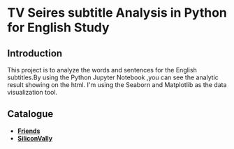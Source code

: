 # TV Seires subtitle Analysis in Python for English Study

## Introduction
This project is to analyze the words and sentences for the English subtitles.By using the Python Jupyter Notebook ,you can see the analytic result showing on the html. I'm using the Seaborn and Matplotlib as the data visualization tool.

## Catalogue

- [ **Friends**](Friends/data_display.ipynb)
- [ **SiliconVally**](SiliconValley/data_display.ipynb)

